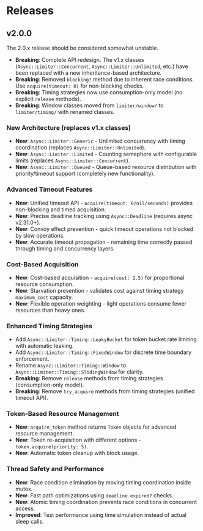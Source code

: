 # Releases

## v2.0.0

The 2.0.x release should be considered somewhat unstable.

  - **Breaking**: Complete API redesign. The v1.x classes (`Async::Limiter::Concurrent`, `Async::Limiter::Unlimited`, etc.) have been replaced with a new inheritance-based architecture.
  - **Breaking**: Removed `blocking?` method due to inherent race conditions. Use `acquire(timeout: 0)` for non-blocking checks.
  - **Breaking**: Timing strategies now use consumption-only model (no explicit `release` methods).
  - **Breaking**: Window classes moved from `limiter/window/` to `limiter/timing/` with renamed classes.

### New Architecture (replaces v1.x classes)

  - **New**: `Async::Limiter::Generic` - Unlimited concurrency with timing coordination (replaces `Async::Limiter::Unlimited`).
  - **New**: `Async::Limiter::Limited` - Counting semaphore with configurable limits (replaces `Async::Limiter::Concurrent`).
  - **New**: `Async::Limiter::Queued` - Queue-based resource distribution with priority/timeout support (completely new functionality).

### Advanced Timeout Features

  - **New**: Unified timeout API - `acquire(timeout: 0/nil/seconds)` provides non-blocking and timed acquisition.
  - **New**: Precise deadline tracking using `Async::Deadline` (requires async v2.31.0+).
  - **New**: Convoy effect prevention - quick timeout operations not blocked by slow operations.
  - **New**: Accurate timeout propagation - remaining time correctly passed through timing and concurrency layers.

### Cost-Based Acquisition

  - **New**: Cost-based acquisition - `acquire(cost: 1.5)` for proportional resource consumption.
  - **New**: Starvation prevention - validates cost against timing strategy `maximum_cost` capacity.
  - **New**: Flexible operation weighting - light operations consume fewer resources than heavy ones.

### Enhanced Timing Strategies

  - Add `Async::Limiter::Timing::LeakyBucket` for token bucket rate limiting with automatic leaking.
  - Add `Async::Limiter::Timing::FixedWindow` for discrete time boundary enforcement.
  - Rename `Async::Limiter::Timing::Window` to `Async::Limiter::Timing::SlidingWindow` for clarity.
  - **Breaking**: Remove `release` methods from timing strategies (consumption-only model).
  - **Breaking**: Remove `try_acquire` methods from timing strategies (unified timeout API).

### Token-Based Resource Management

  - **New**: `acquire_token` method returns `Token` objects for advanced resource management.
  - **New**: Token re-acquisition with different options - `token.acquire(priority: 5)`.
  - **New**: Automatic token cleanup with block usage.

### Thread Safety and Performance

  - **New**: Race condition elimination by moving timing coordination inside mutex.
  - **New**: Fast path optimizations using `deadline.expired?` checks.
  - **New**: Atomic timing coordination prevents race conditions in concurrent access.
  - **Improved**: Test performance using time simulation instead of actual sleep calls.
